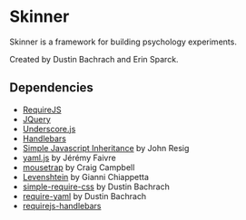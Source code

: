 # Skinner

Skinner is a framework for building psychology experiments.

Created by Dustin Bachrach and Erin Sparck.

## Dependencies

- [RequireJS](http://requirejs.org)
- [JQuery](http://jquery.com)
- [Underscore.js](http://underscorejs.org)
- [Handlebars](http://handlebarsjs.com)
- [Simple Javascript Inheritance](http://ejohn.org/blog/simple-javascript-inheritance/) by John Resig
- [yaml.js](https://github.com/jeremyfa/yaml.js) by Jérémy Faivre
- [mousetrap](https://github.com/ccampbell/mousetrap) by Craig Campbell
- [Levenshtein](https://github.com/gf3/Levenshtein) by Gianni Chiappetta
- [simple-require-css](https://github.com/dbachrach/simple-require-css) by Dustin Bachrach
- [require-yaml](https://github.com/dbachrach/require-yaml) by Dustin Bachrach
- [requirejs-handlebars](https://github.com/jfparadis/requirejs-handlebars)
